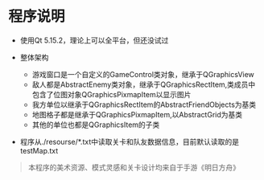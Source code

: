 # 程序说明

- 使用Qt 5.15.2，理论上可以全平台，但还没试过
- 整体架构
    - 游戏窗口是一个自定义的GameControl类对象，继承于QGraphicsView
    - 敌人都是AbstractEnemy类对象，继承于QGraphicsRectItem,类成员中包含了位图对象QGraphicsPixmapItem以显示图片
    - 我方单位以继承于QGraphicsRectItem的AbstractFriendObjects为基类
    - 地图格子都是继承于QGraphicsPixmapItem,以AbstractGrid为基类
    - 其他的单位也都是QGraphicsItem的子类

- 程序从./resourse/*.txt中读取关卡和队友数据信息，目前默认读取的是testMap.txt

> 本程序的美术资源、模式灵感和关卡设计均来自于手游《明日方舟》